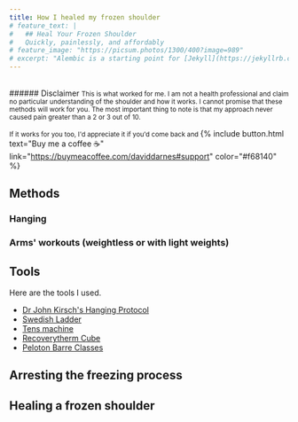 ```yaml
---
title: How I healed my frozen shoulder
# feature_text: |
#   ## Heal Your Frozen Shoulder
#   Quickly, painlessly, and affordably
# feature_image: "https://picsum.photos/1300/400?image=989"
# excerpt: "Alembic is a starting point for [Jekyll](https://jekyllrb.com/) projects. Rather than starting from scratch, this boilerplate is designed to get the ball rolling immediately. Install it, configure it, tweak it, push it."
---
```



<br>
###### Disclaimer
<small>This is what worked for me. I am not a health professional and claim no particular understanding of the shoulder and how it works. I cannot promise that these methods will work for you. The most important thing to note is that my approach never caused pain greater than a 2 or 3 out of 10.

If it works for you too, I'd appreciate it if you'd come back and </small> {% include button.html text="Buy me a coffee ☕️" link="https://buymeacoffee.com/daviddarnes#support" color="#f68140" %} 

## Methods
### Hanging


### Arms' workouts (weightless or with light weights)

## Tools

Here are the tools I used.

- [Dr John Kirsch's Hanging Protocol](https://www.kirschshoulder.com/)
- [Swedish Ladder](https://www.northernfitness.ca/products/wallbars-14-bars?srsltid=AfmBOopihphTArbFVPg1t_Wv546zJ873tg7TniVcYswf_gjcEnXedV_5)
- [Tens machine](https://www.therabody.com/us/en-us/powerdot-uno-blue.html)
- [Recoverytherm Cube](https://www.therabody.com/us/en-us/recoverytherm-cube.html)
- [Peloton Barre Classes](https://www.onepeloton.com/en-CA/app)

## Arresting the freezing process

## Healing a frozen shoulder

